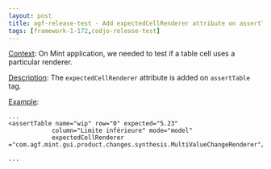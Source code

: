 ```yaml
---
layout: post
title: agf-release-test - Add expectedCellRenderer attribute on assertTable tag
tags: [framework-1-172,codjo-release-test]
---
```

<u>Context</u>:
On Mint application, we needed to test if a table cell uses a particular renderer.

<u>Description</u>:
The ```expectedCellRenderer``` attribute is added on ```assertTable``` tag.

<u>Example</u>:

```language=xml|title=Release test file
...
<assertTable name="wip" row="0" expected="5.23" 
            column="Limite inférieure" mode="model" 
            expectedCellRenderer ="com.agf.mint.gui.product.changes.synthesis.MultiValueChangeRenderer"/>
        
...
```
